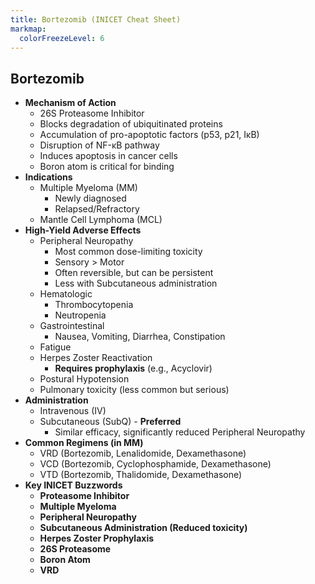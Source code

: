 ```yaml
---
title: Bortezomib (INICET Cheat Sheet)
markmap:
  colorFreezeLevel: 6
---
```


## Bortezomib
- **Mechanism of Action**
    - 26S Proteasome Inhibitor
    - Blocks degradation of ubiquitinated proteins
    - Accumulation of pro-apoptotic factors (p53, p21, IκB)
    - Disruption of NF-κB pathway
    - Induces apoptosis in cancer cells
    - Boron atom is critical for binding
- **Indications**
    - Multiple Myeloma (MM)
        - Newly diagnosed
        - Relapsed/Refractory
    - Mantle Cell Lymphoma (MCL)
- **High-Yield Adverse Effects**
    - Peripheral Neuropathy
        - Most common dose-limiting toxicity
        - Sensory > Motor
        - Often reversible, but can be persistent
        - Less with Subcutaneous administration
    - Hematologic
        - Thrombocytopenia
        - Neutropenia
    - Gastrointestinal
        - Nausea, Vomiting, Diarrhea, Constipation
    - Fatigue
    - Herpes Zoster Reactivation
        - **Requires prophylaxis** (e.g., Acyclovir)
    - Postural Hypotension
    - Pulmonary toxicity (less common but serious)
- **Administration**
    - Intravenous (IV)
    - Subcutaneous (SubQ) - **Preferred**
        - Similar efficacy, significantly reduced Peripheral Neuropathy
- **Common Regimens (in MM)**
    - VRD (Bortezomib, Lenalidomide, Dexamethasone)
    - VCD (Bortezomib, Cyclophosphamide, Dexamethasone)
    - VTD (Bortezomib, Thalidomide, Dexamethasone)
- **Key INICET Buzzwords**
    - **Proteasome Inhibitor**
    - **Multiple Myeloma**
    - **Peripheral Neuropathy**
    - **Subcutaneous Administration (Reduced toxicity)**
    - **Herpes Zoster Prophylaxis**
    - **26S Proteasome**
    - **Boron Atom**
    - **VRD**


